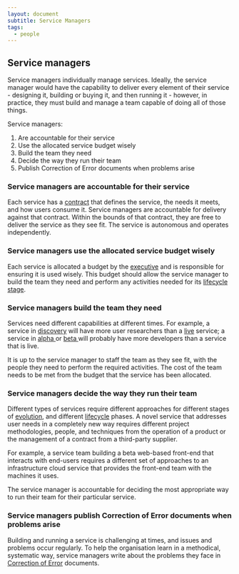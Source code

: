 ```yaml
---
layout: document
subtitle: Service Managers
tags:
  - people
---
```


## Service managers

Service managers individually manage services. Ideally, the service
manager would have the capability to deliver every element of their
service - designing it, building or buying it, and then running it -
however, in practice, they must build and manage a team capable of
doing all of those things.

Service managers:

1. Are accountable for their service
2. Use the allocated service budget wisely
3. Build the team they need
4. Decide the way they run their team
5. Publish Correction of Error documents when problems arise

### Service managers are accountable for their service

Each service has a [contract](#service-contracts) that defines the
service, the needs it meets, and how users consume it. Service
managers are accountable for delivery against that contract. Within
the bounds of that contract, they are free to deliver the service as
they see fit. The service is autonomous and operates independently.

### Service managers use the allocated service budget wisely

Each service is allocated a budget by the [executive](/executive) and
is responsible for ensuring it is used wisely. This budget should
allow the service manager to build the team they need and perform any
activities needed for its [lifecycle stage](/lifecycle).

### Service managers build the team they need

Services need different capabilities at different times. For example,
a service in [discovery](/lifecycle/#discovery) will have more user
researchers than a [live](/lifecycle/#live) service; a service in
[alpha ](/lifecycle/#alpha)or [beta ](/lifecycle/#beta)will probably
have more developers than a service that is live.

It is up to the service manager to staff the team as they see fit,
with the people they need to perform the required activities. The cost
of the team needs to be met from the budget that the service has been
allocated.

### Service managers decide the way they run their team

Different types of services require different approaches for different
stages of [evolution](/evolution/), and different
[lifecycle](/lifecycle/) phases. A novel service that addresses user
needs in a completely new way requires different project
methodologies, people, and techniques from the operation of a product
or the management of a contract from a third-party supplier.

For example, a service team building a beta web-based front-end that
interacts with end-users requires a different set of approaches to an
infrastructure cloud service that provides the front-end team with the
machines it uses.

The service manager is accountable for deciding the most appropriate
way to run their team for their particular service.

### Service managers publish Correction of Error documents when problems arise

Building and running a service is challenging at times, and issues and
problems occur regularly. To help the organisation learn in a
methodical, systematic way, service managers write about the problems
they face in [Correction of Error](/coe/) documents.
